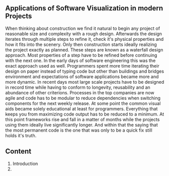 ## Applications of Software Visualization in modern Projects

When thinking about construction we find it natural to begin any project of reasonable size and complexity with a rough design. Afterwards the design iterates through multiple steps to refine it, check it's physical properties and how it fits into the scenery. Only then construction starts ideally realizing the project exactly as planned. These steps are known as a waterfall design approach. Most properties of a step have to be refined before continuing with the next one. In the early days of software engineering this was the exact approach used as well. Programmers spent more time  iterating their design on paper instead of typing code but other than buildings and bridges environment and expectations of software applications became more and more dynamic. In recent days most large scale projects have to be designed in record time while having to conform to longevity, reusability and an abundance of other criterions. Processes in the top companies are now agile and code has to be modular to reduce dependencies when switching components for the next weekly release. At some point the common visual aids became solely educational at least for programmers. Everything that keeps you from maximizing code output has to be reduced to a minimum. At this point frameworks rise and fall in a matter of months while the projects using them ideally live significantly longer. And within that the saying that the most permanent code is the one that was only to be a quick fix still holds it's truth. 

## Content

1. Introduction
2. 